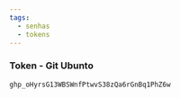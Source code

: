 ```yaml
---
tags:
  - senhas
  - tokens
---
```


### Token - Git Ubunto
	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

###
